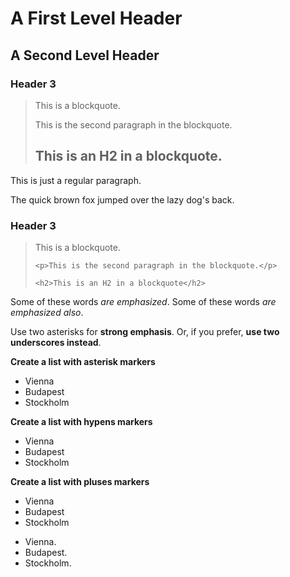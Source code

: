 <h1>A First Level Header</h1>
<h2>A Second Level Header</h2>
<h3>Header 3</h3>

> This is a blockquote.
> 
> This is the second paragraph in the blockquote.
>
> ## This is an H2 in a blockquote.

<p>This is just a regular paragraph.</p>

<p>The quick brown fox jumped over the lazy dog's back.</p>

<h3>Header 3</h3>

<blockquote>
    <p>This is a blockquote.</p>

    <p>This is the second paragraph in the blockquote.</p>

    <h2>This is an H2 in a blockquote</h2>
</blockquote>

Some of these words *are emphasized*.
Some of these words _are emphasized also_.

Use two asterisks for **strong emphasis**.
Or, if you prefer, __use two underscores instead__.

**Create a list with asterisk markers**
*   Vienna
*   Budapest
*   Stockholm

**Create a list with hypens markers**
- Vienna
- Budapest
- Stockholm

**Create a list with pluses markers**
+ Vienna
+ Budapest
+ Stockholm

<ul>
<li>Vienna.</li>
<li>Budapest.</li>
<li>Stockholm.</li>
</ul>
